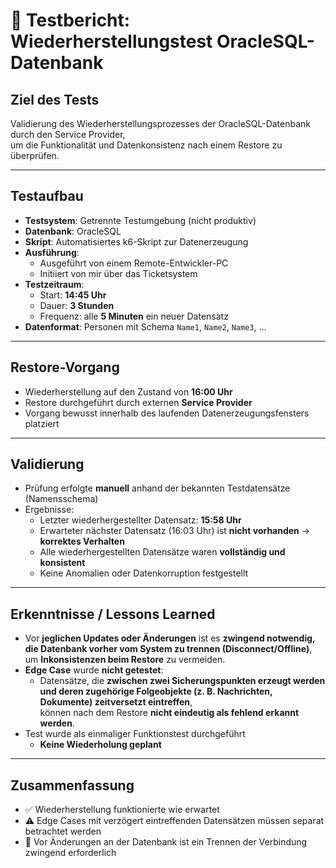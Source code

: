 # 📝 Testbericht: Wiederherstellungstest OracleSQL-Datenbank

## Ziel des Tests
Validierung des Wiederherstellungsprozesses der OracleSQL-Datenbank durch den Service Provider,  
um die Funktionalität und Datenkonsistenz nach einem Restore zu überprüfen.

---

## Testaufbau

- **Testsystem**: Getrennte Testumgebung (nicht produktiv)
- **Datenbank**: OracleSQL
- **Skript**: Automatisiertes k6-Skript zur Datenerzeugung
- **Ausführung**: 
  - Ausgeführt von einem Remote-Entwickler-PC
  - Initiiert von mir über das Ticketsystem
- **Testzeitraum**: 
  - Start: **14:45 Uhr**
  - Dauer: **3 Stunden**
  - Frequenz: alle **5 Minuten** ein neuer Datensatz
- **Datenformat**: Personen mit Schema `Name1`, `Name2`, `Name3`, …

---

## Restore-Vorgang

- Wiederherstellung auf den Zustand von **16:00 Uhr**
- Restore durchgeführt durch externen **Service Provider**
- Vorgang bewusst innerhalb des laufenden Datenerzeugungsfensters platziert

---

## Validierung

- Prüfung erfolgte **manuell** anhand der bekannten Testdatensätze (Namensschema)
- Ergebnisse:
  - Letzter wiederhergestellter Datensatz: **15:58 Uhr**
  - Erwarteter nächster Datensatz (16:03 Uhr) ist **nicht vorhanden** → **korrektes Verhalten**
  - Alle wiederhergestellten Datensätze waren **vollständig und konsistent**
  - Keine Anomalien oder Datenkorruption festgestellt

---

## Erkenntnisse / Lessons Learned

- Vor **jeglichen Updates oder Änderungen** ist es **zwingend notwendig, die Datenbank vorher vom System zu trennen (Disconnect/Offline)**,  
  um **Inkonsistenzen beim Restore** zu vermeiden.
- **Edge Case** wurde **nicht getestet**:  
  - Datensätze, die **zwischen zwei Sicherungspunkten erzeugt werden und deren zugehörige Folgeobjekte (z. B. Nachrichten, Dokumente) zeitversetzt eintreffen**,  
    können nach dem Restore **nicht eindeutig als fehlend erkannt werden**.
- Test wurde als einmaliger Funktionstest durchgeführt  
  - **Keine Wiederholung geplant**

---

## Zusammenfassung

- ✅ Wiederherstellung funktionierte wie erwartet  
- ⚠️ Edge Cases mit verzögert eintreffenden Datensätzen müssen separat betrachtet werden  
- 📌 Vor Änderungen an der Datenbank ist ein Trennen der Verbindung zwingend erforderlich
